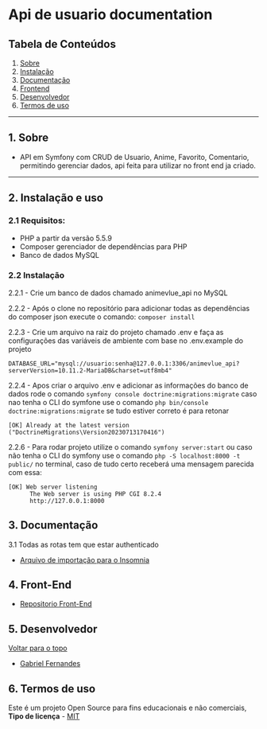 
# Api de usuario documentation

## Tabela de Conteúdos

1. [Sobre](#sobre)
2. [Instalação](#install)
3. [Documentação](#doc)
4. [Frontend](#frontend)
5. [Desenvolvedor](#devs)
6. [Termos de uso](#terms)


---

<a name="sobre"></a>

## 1. Sobre

- API em Symfony com CRUD de Usuario, Anime, Favorito, Comentario, permitindo gerenciar dados, api feita para utilizar no front end ja criado.

---
<a name="install"></a>

## 2. Instalação e uso

### 2.1 Requisitos:
- PHP a partir da versão 5.5.9
- Composer gerenciador de dependências para PHP
- Banco de dados MySQL

### 2.2 Instalação
2.2.1 - Crie um banco de dados chamado animevlue_api no MySQL

2.2.2 - Após o clone no repositório para adicionar todas as dependências do composer json execute o comando: 
`composer install` 

2.2.3 - Crie um arquivo na raiz do projeto chamado .env e faça as configurações das variáveis de ambiente com base no .env.example do projeto
```
DATABASE_URL="mysql://usuario:senha@127.0.0.1:3306/animevlue_api?serverVersion=10.11.2-MariaDB&charset=utf8mb4"
```

2.2.4 - Apos criar o arquivo .env e adicionar as informações do banco de dados rode o comando `symfony console doctrine:migrations:migrate` caso nao tenha o CLI do symfone use o comando `php bin/console doctrine:migrations:migrate` se tudo estiver correto é para retonar
```
[OK] Already at the latest version ("DoctrineMigrations\Version20230713170416")

```

2.2.6 - Para rodar projeto utilize o comando `symfony server:start` ou caso não tenha o CLI do symfony use o comando `php -S localhost:8000 -t public/` no terminal, caso de tudo certo receberá uma mensagem parecida com essa:

```
[OK] Web server listening
      The Web server is using PHP CGI 8.2.4
      http://127.0.0.1:8000
```

<a name="doc"></a>

## 3. Documentação
3.1 Todas as rotas tem que estar authenticado
- <a name="insomina" href="https://drive.google.com/file/d/1Sv83ktRRqDbtTldyXm03xGAvItkVIVQE/view?usp=sharing" target="_blank">Arquivo de importação para o Insomnia</a>

<a name="frontend"></a>

## 4. Front-End
- <a name="Repositorio Front-End" href="https://github.com/gabriellfernandes/animesvlue_front_end" target="_blank">Repositorio Front-End</a>

<a name="devs"></a>

## 5. Desenvolvedor

[ Voltar para o topo ](#tabela-de-conteúdos)

- <a name="Gabriel-Fernandes" href="https://www.linkedin.com/in/gabriel-lima-fernandes/" target="_blank">Gabriel Fernandes</a>

<a name="terms"></a>

## 6. Termos de uso

Este é um projeto Open Source para fins educacionais e não comerciais, **Tipo de licença** - <a name="mit" href="https://opensource.org/licenses/MIT" target="_blank">MIT</a>
